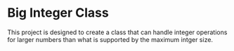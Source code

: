 <h1>Big Integer Class</h1>
This project is designed to create a class that can handle integer operations for larger numbers than what is supported by the maximum intger size.
